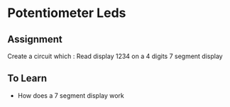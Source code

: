 # Potentiometer Leds 

## Assignment 
Create a circuit which : Read display 1234 on a 4 digits 7 segment display

## To Learn

- How does a 7 segment display work  

